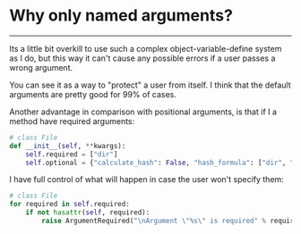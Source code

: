 # Why only named arguments?
---
Its a little bit overkill to use such a complex object-variable-define system as I do, but this way it can't cause any possible errors if a user passes a wrong argument.

You can see it as a way to "protect" a user from itself. I think that the default arguments are pretty good for 99% of cases.

Another advantage in comparison with positional arguments, is that if I a method have required arguments:
```python
# class File
def __init__(self, **kwargs):
	self.required = ["dir"]
	self.optional = {"calculate_hash": False, "hash_formula": ["dir", "name", "ext", "size", "content", "owner"], "max_file_size": 10000}

```
I have full control of what will happen in case the user won't specify them:
```python
# class File
for required in self.required:
	if not hasattr(self, required):
		raise ArgumentRequired("\nArgument \"%s\" is required" % required)
```

